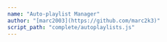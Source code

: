 ```yaml
---
name: "Auto-playlist Manager"
author: "[marc2003](https://github.com/marc2k3)"
script_path: "complete/autoplaylists.js"
---
```


